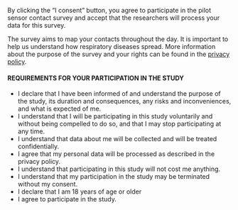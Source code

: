By clicking the “I consent” button, you agree to participate in the pilot sensor contact survey and accept that the researchers will process your data for this survey. 

The survey aims to map your contacts throughout the day. It is important to help us understand how respiratory diseases spread. More information about the purpose of the survey and your rights can be found in the [privacy policy](https://sensor.infectieradar.be/privacy).

#### REQUIREMENTS FOR YOUR PARTICIPATION IN THE STUDY

* I declare that I have been informed of and understand the purpose of the study, its duration and consequences, any risks and inconveniences, and what is expected of me.
* I understand that I will be participating in this study voluntarily and without being compelled to do so, and that I may stop participating at any time. 
* I understand that data about me will be collected and will be treated confidentially. 
* I agree that my personal data will be processed as described in the privacy policy. 
* I understand that participating in this study will not cost me anything.
* I understand that my participation in the study may be terminated without my consent.
* I declare that I am 18 years of age or older 
* I agree to participate in the study.
